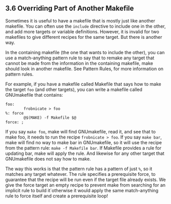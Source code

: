 ## 3.6 Overriding Part of Another Makefile
Sometimes it is useful to have a makefile that is mostly just like another makefile. You can often use the `include` directive to include one in the other, and add more targets or variable definitions. However, it is invalid for two makefiles to give different recipes for the same target. But there is another way.

In the containing makefile (the one that wants to include the other), you can use a match-anything pattern rule to say that to remake any target that cannot be made from the information in the containing makefile, make should look in another makefile. See Pattern Rules, for more information on pattern rules.

For example, if you have a makefile called Makefile that says how to make the target `foo` (and other targets), you can write a makefile called GNUmakefile that contains:

    foo:
            frobnicate > foo
    %: force
            @$(MAKE) -f Makefile $@
    force: ;
If you say `make foo`, make will find GNUmakefile, read it, and see that to make foo, it needs to run the recipe `frobnicate > foo`. If you say `make bar`, make will find no way to make bar in GNUmakefile, so it will use the recipe from the pattern rule: `make -f Makefile bar`. If Makefile provides a rule for updating bar, make will apply the rule. And likewise for any other target that GNUmakefile does not say how to make.

The way this works is that the pattern rule has a pattern of just `%`, so it matches any target whatever. The rule specifies a prerequisite force, to guarantee that the recipe will be run even if the target file already exists. We give the force target an empty recipe to prevent make from searching for an implicit rule to build it`otherwise it would apply the same match-anything rule to force itself and create a prerequisite loop!